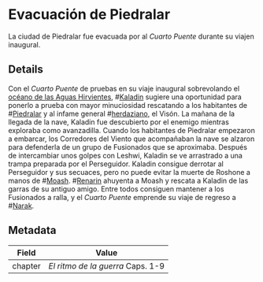 # Evacuación de Piedralar
La ciudad de Piedralar fue evacuada por al *Cuarto Puente* durante su viajen inaugural.

## Details
Con el *Cuarto Puente* de pruebas en su viaje inaugural sobrevolando el [océano de las Aguas Hirvientes](locations/steamwaterocean), #[Kaladin](characters/kaladin) sugiere una oportunidad para ponerlo a prueba con mayor minuciosidad rescatando a los habitantes de #[Piedralar](locations/hearthstone) y al infame general #[herdaziano](locations/herdaz), el Visón. La mañana de la llegada de la nave, Kaladin fue descubierto por el enemigo mientras exploraba como avanzadilla. Cuando los habitantes de Piedralar empezaron a embarcar, los Corredores del Viento que acompañaban la nave se alzaron para defenderla de un grupo de Fusionados que se aproximaba. Después de intercambiar unos golpes con Leshwi, Kaladin se ve arrastrado a una trampa preparada por el Perseguidor. Kaladin consigue derrotar al Perseguidor y sus secuaces, pero no puede evitar la muerte de Roshone a manos de #[Moash](characters/moash). #[Renarin](characters/renarin) ahuyenta a Moash y rescata a Kaladin de las garras de su antiguo amigo. Entre todos consiguen mantener a los Fusionados a ralla, y el *Cuarto Puente* emprende su viaje de regreso a #[Narak](locations/narak).

## Metadata
| Field | Value |
| ----- | ----- |
| chapter | *El ritmo de la guerra* Caps. 1-9 |
